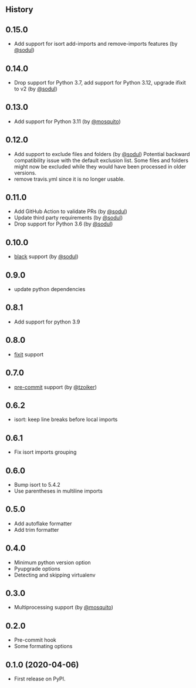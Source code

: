 ## History

0.15.0
----------------------
* Add support for isort add-imports and remove-imports features (by [@sodul](https://github.com/sodul))

0.14.0
----------------------
* Drop support for Python 3.7, add support for Python 3.12, upgrade ifixit to v2 (by [@sodul](https://github.com/sodul))


0.13.0
----------------------
* Add support for Python 3.11 (by [@mosquito](https://github.com/mosquito))


0.12.0
----------------------

* Add support to exclude files and folders (by [@sodul](https://github.com/sodul))
  Potential backward compatibility issue with the default exclusion list.
  Some files and folders might now be excluded while they would have been
  processed in older versions.
* remove travis.yml since it is no longer usable.


0.11.0
----------------------

* Add GitHub Action to validate PRs (by [@sodul](https://github.com/sodul))
* Update third party requirements (by [@sodul](https://github.com/sodul))
* Drop support for Python 3.6 (by [@sodul](https://github.com/sodul))


0.10.0
----------------------

* [black](https://github.com/psf/black) support (by [@sodul](https://github.com/sodul))


0.9.0
----------------------

* update python dependencies


0.8.1
----------------------

* Add support for python 3.9


0.8.0
----------------------

* [fixit](https://github.com/Instagram/Fixit) support


0.7.0
----------------------

* [pre-commit](https://pre-commit.com/) support (by [@tzoiker](https://github.com/tzoiker))


0.6.2
----------------------

* isort: keep line breaks before local imports


0.6.1
----------------------

* Fix isort imports grouping


0.6.0
----------------------

* Bump isort to 5.4.2
* Use parentheses in multiline imports


0.5.0
----------------------

* Add autoflake formatter
* Add trim formatter


0.4.0
----------------------

* Minimum python version option
* Pyupgrade options
* Detecting and skipping virtualenv


0.3.0
----------------------

* Multiprocessing support (by [@mosquito](https://github.com/mosquito))


0.2.0
-----------------------

* Pre-commit hook
* Some formating options


0.1.0 (2020-04-06)
------------------------

* First release on PyPI.

